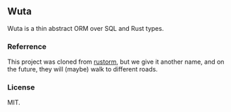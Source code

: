 ## Wuta

Wuta is a thin abstract ORM over SQL and Rust types. 


### Referrence

This project was cloned from [rustorm](https://github.com/ivanceras/rustorm), but we give it another name, and on the future, they will (maybe) walk to different roads.

### License

MIT.

